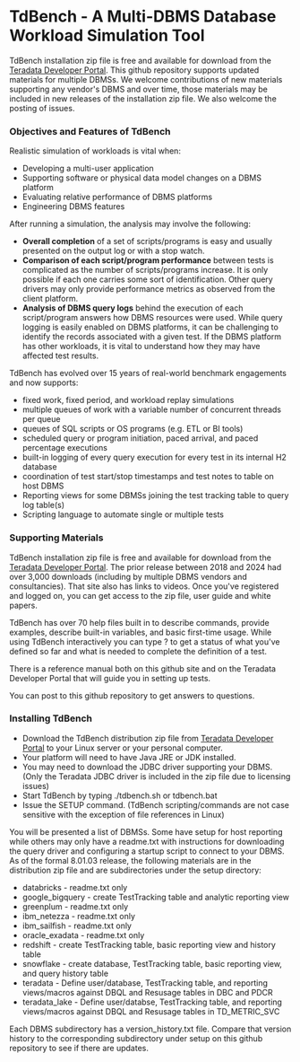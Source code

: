 # TdBench - A Multi-DBMS Database Workload Simulation Tool

TdBench installation zip file is free and available for download from the [Teradata Developer Portal](https://downloads.teradata.com/download/tools/tdbench-8-0-for-any-dbms). This github repository supports updated materials for multiple DBMSs. We welcome contributions of new materials supporting any vendor's DBMS and over time, those materials may be included in new releases of the installation zip file. We also welcome the posting of issues.

### Objectives and Features of TdBench

Realistic simulation of workloads is vital when:
- Developing a multi-user application
- Supporting software or physical data model changes on a DBMS platform
- Evaluating relative performance of DBMS platforms
- Engineering DBMS features

After running a simulation, the analysis may involve the following:
- <b>Overall completion</b> of a set of scripts/programs is easy and usually presented on the output log or with a stop watch.
- <b>Comparison of each script/program performance</b> between tests is complicated as the number of scripts/programs increase. It is only possible if each one carries some sort of identification. Other query drivers may only provide performance metrics as observed from the client platform.
- <b>Analysis of DBMS query logs</b> behind the execution of each script/program answers how DBMS resources were used. While query logging is easily enabled on DBMS platforms, it can be challenging to identify the records associated with a given test. If the DBMS platform has other workloads, it is vital to understand how they may have affected test results. 

TdBench has evolved over 15 years of real-world benchmark engagements and now supports:
- fixed work, fixed period, and workload replay simulations
- multiple queues of work with a variable number of concurrent threads per queue
- queues of SQL scripts or OS programs (e.g. ETL or BI tools)
- scheduled query or program initiation, paced arrival, and paced percentage executions
- built-in logging of every query execution for every test in its internal H2 database
- coordination of test start/stop timestamps and test notes to table on host DBMS
- Reporting views for some DBMSs joining the test tracking table to query log table(s)
- Scripting language to automate single or multiple tests

### Supporting Materials

TdBench installation zip file is free and available for download from the [Teradata Developer Portal](https://downloads.teradata.com/download/tools/tdbench-8-0-for-any-dbms). The prior release between 2018 and 2024 had over 3,000 downloads (including by multiple DBMS vendors and consultancies). That site also has links to videos. Once you've registered and logged on, you can get access to the zip file, user guide and white papers. 

TdBench has over 70 help files built in to describe commands, provide examples, describe built-in variables, and basic first-time usage. While using TdBench interactively you can type ? to get a status of what you've defined so far and what is needed to complete the definition of a test. 

There is a reference manual both on this github site and on the Teradata Developer Portal that will guide you in setting up tests.

You can post to this github repository to get answers to questions.

### Installing TdBench

- Download the TdBench distribution zip file from [Teradata Developer Portal](https://downloads.teradata.com/download/tools/tdbench-8-0-for-any-dbms) to your Linux server or your personal computer.
- Your platform will need to have Java JRE or JDK installed.
- You may need to download the JDBC driver supporting your DBMS. (Only the Teradata JDBC driver is included in the zip file due to licensing issues)
- Start TdBench by typing ./tdbench.sh or tdbench.bat
- Issue the SETUP command.  (TdBench scripting/commands are not case sensitive with the exception of file references in Linux)

You will be presented a list of DBMSs. Some have setup for host reporting while others may only have a readme.txt with instructions for downloading the query driver and configuring a startup script to connect to your DBMS.  As of the formal 8.01.03 release, the following materials are in the distribution zip file and are subdirectories under the setup directory:
- databricks - readme.txt only
- google_bigquery - create TestTracking table and analytic reporting view
- greenplum - readme.txt only
- ibm_netezza - readme.txt only
- ibm_sailfish - readme.txt only
- oracle_exadata - readme.txt only
- redshift - create TestTracking table, basic reporting view and history table
- snowflake - create database, TestTracking table, basic reporting view, and query history table
- teradata - Define user/database, TestTracking table, and reporting views/macros against DBQL and Resusage tables in DBC and PDCR
- teradata_lake - Define user/databse, TestTracking table, and reporting views/macros against DBQL and Resusage tables in TD_METRIC_SVC

Each DBMS subdirectory has a version_history.txt file. Compare that version history to the corresponding subdirectory under setup on this github repository to see if there are updates. 
